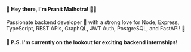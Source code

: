 #### 👋 Hey there, I'm Pranit Malhotra! 👨‍💻
Passionate backend developer 🚀 with a strong love for Node, Express, TypeScript, REST APIs, GraphQL, JWT Auth, PostgreSQL, and FastAPI! 🌟

#### 📢 P.S. I'm currently on the lookout for exciting backend internships!
